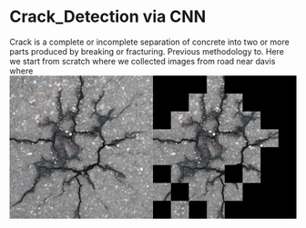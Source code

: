 # Crack_Detection via CNN
Crack is a complete or incomplete separation of concrete into two or more parts produced by breaking or fracturing. Previous methodology to.
Here we start from scratch where we collected images from road near davis where
![](images/Generalization.png)
